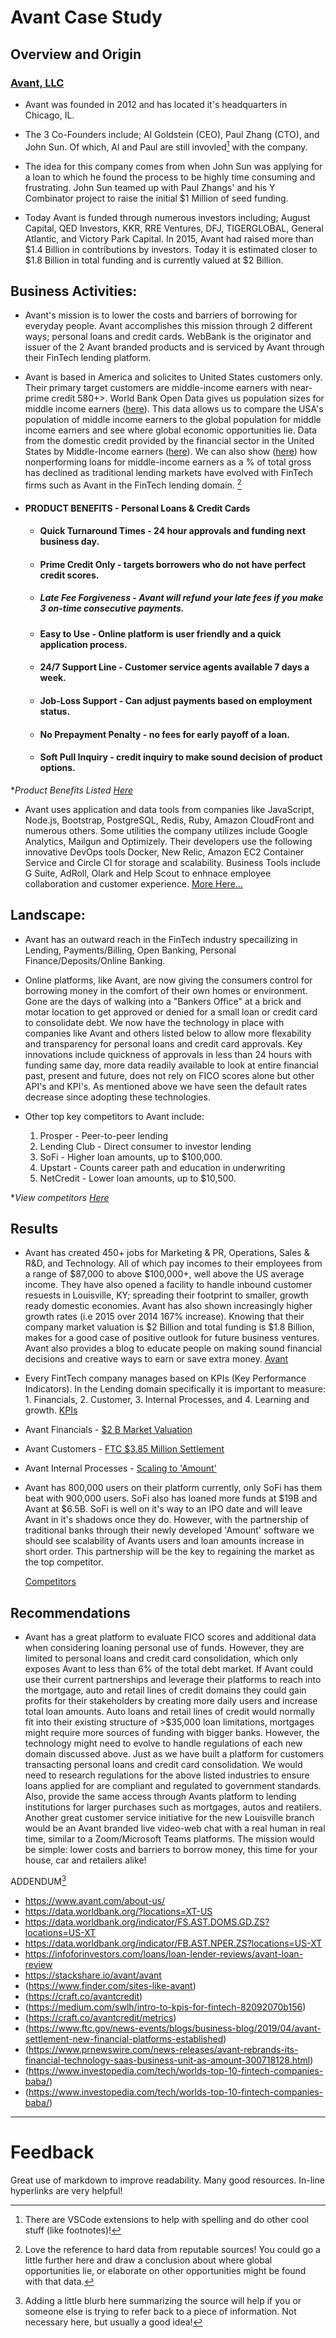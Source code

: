 # Avant Case Study

## Overview and Origin

### [Avant, LLC](https://www.avant.com/about-us/) 

* Avant was founded in 2012 and has located it's headquarters in Chicago, IL. 

* The 3 Co-Founders include; Al Goldstein (CEO), Paul Zhang (CTO), and John Sun. Of which, Al and Paul are still invovled[^spelling] with the company. 

* The idea for this company comes from when John Sun was applying for a loan to which he found the process to be highly time consuming and frustrating. John Sun teamed up with Paul Zhangs' and his Y Combinator project to raise the initial $1 Million of seed funding. 

* Today Avant is funded through numerous investors including; August Capital, QED Investors, KKR, RRE Ventures, DFJ, TIGERGLOBAL, General Atlantic, and Victory Park Capital. In 2015, Avant had raised more than $1.4 Billion in contributions by investors. Today it is estimated closer to $1.8 Billion in total funding and is currently valued at $2 Billion.


## Business Activities:

* Avant's mission is to lower the costs and barriers of borrowing for everyday people. Avant accomplishes this mission through 2 different ways; personal loans and credit cards. WebBank is the originator and issuer of the 2 Avant branded products and is serviced by Avant through their FinTech lending platform.

* Avant is based in America and solicites to United States customers only. Their primary target customers are middle-income earners with near-prime credit 580+>. World Bank Open Data gives us population sizes for middle income earners ([here](https://data.worldbank.org/?locations=XT-US)). This data allows us to compare the USA's population of middle income earners to the global population for middle income earners and see where global economic opportunities lie. Data from the domestic credit provided by the financial sector in the United States by Middle-Income earners ([here](https://data.worldbank.org/indicator/FS.AST.DOMS.GD.ZS?locations=US-XT)). We can also show ([here](https://data.worldbank.org/indicator/FB.AST.NPER.ZS?locations=US-XT)) how nonperforming loans for middle-income earners as a % of total gross has declined as traditional lending markets have evolved with FinTech firms such as Avant in the FinTech lending domain. [^1SF]

* #### PRODUCT BENEFITS - Personal Loans & Credit Cards
    
    * #### Quick Turnaround Times - 24 hour approvals and funding next business day.

    * #### Prime Credit Only - targets borrowers who do not have perfect credit scores. 

    * ##### Late Fee Forgiveness - Avant will refund your late fees if you make 3 on-time consecutive payments. 

    * #### Easy to Use - Online platform is user friendly and a quick application process.

    * #### 24/7 Support Line - Customer service agents available 7 days a week.

    * #### Job-Loss Support - Can adjust payments based on employment status. 

    * #### No Prepayment Penalty - no fees for early payoff of a loan.

    * #### Soft Pull Inquiry - credit inquiry to make sound decision of product options.
**Product Benefits Listed [Here](https://infoforinvestors.com/loans/loan-lender-reviews/avant-loan-review/)*

* Avant uses application and data tools from companies like JavaScript, Node.js, Bootstrap, PostgreSQL, Redis, Ruby, Amazon CloudFront and numerous others. Some utilities the company utilizes include Google Analytics, Mailgun and Optimizely. Their developers use the following innovative DevOps tools Docker, New Relic, Amazon EC2 Container Service and Circle CI for storage and scalability. Business Tools include G Suite, AdRoll, Olark and Help Scout to enhnace employee collaboration and customer experience. 
[More Here...](https://stackshare.io/avant/avant)


## Landscape:

* Avant has an outward reach in the FinTech industry specailizing in Lending, Payments/Billing, Open Banking, Personal Finance/Deposits/Online Banking.

* Online platforms, like Avant, are now giving the consumers control for borrowing money in the comfort of their own homes or environment. Gone are the days of walking into a "Bankers Office" at a brick and motar location to get approved or denied for a small loan or credit card to consolidate debt. We now have the technology in place with companies like Avant and others listed below to allow more flexability and transparency for personal loans and credit card approvals. Key innovations include quickness of approvals in less than 24 hours with funding same day, more data readily available to look at entire financial past, present and future, does not rely on FICO scores alone but other API's and KPI's. As mentioned above we have seen the default rates decrease since adopting these technologies. 

* Other top key competitors to Avant include:
    
    1. Prosper - Peer-to-peer lending
    2. Lending Club - Direct consumer to investor lending
    3. SoFi - Higher loan amounts, up to $100,000.
    4. Upstart - Counts career path and education in underwriting
    5. NetCredit - Lower loan amounts, up to $10,500.

**View competitors [Here](https://www.finder.com/sites-like-avant)* 

## Results

* Avant has created 450+ jobs for Marketing & PR, Operations, Sales & R&D, and Technology. All of which pay incomes to their employees from a range of $87,000 to above $100,000+, well above the US average income. They have also opened a facility to handle inbound customer resuests in Louisville, KY; spreading their footprint to smaller, growth ready domestic economies. Avant has also shown increasingly higher growth rates (i.e 2015 over 2014 167% increase). Knowing that their company market valuation is $2 Billion and total funding is $1.8 Billion, makes for a good case of positive outlook for future business ventures. Avant also provides a blog to educate people on making sound financial decisions and creative ways to earn or save extra money. [Avant](https://craft.co/avantcredit)

* Every FintTech company manages based on KPIs (Key Performance Indicators). In the Lending domain specifically it is important to measure: 1. Financials, 2. Customer, 3. Internal Processes, and 4. Learning and growth. [KPIs](https://medium.com/swlh/intro-to-kpis-for-fintech-82092070b156) 

* Avant Financials - [$2 B Market Valuation](https://craft.co/avantcredit/metrics)
* Avant Customers - [FTC $3.85 Million Settlement](https://www.ftc.gov/news-events/blogs/business-blog/2019/04/avant-settlement-new-financial-platforms-established)
* Avant Internal Processes - [Scaling to 'Amount'](https://www.prnewswire.com/news-releases/avant-rebrands-its-financial-technology-saas-business-unit-as-amount-300718128.html)

* Avant has 800,000 users on their platform currently, only SoFi has them beat with 900,000 users. SoFi also has loaned more funds at $19B and Avant at $6.5B. SoFi is well on it's way to an IPO date and will leave Avant in it's shadows once they do. However, with the partnership of traditional banks through their newly developed 'Amount' software we should see scalability of Avants users and loan amounts increase in short order. This partnership will be the key to regaining the market as the top competitor. 

    [Competitors](https://www.investopedia.com/tech/worlds-top-10-fintech-companies-baba/)


## Recommendations

* Avant has a great platform to evaluate FICO scores and additional data when considering loaning personal use of funds. However, they are limited to personal loans and credit card consolidation, which only exposes Avant to less than 6% of the total debt market. If Avant could use their current partnerships and leverage their platforms to reach into the mortgage, auto and retail lines of credit domains they could gain profits for their stakeholders by creating more daily users and increase total loan amounts. Auto loans and retail lines of credit would normally fit into their existing structure of >$35,000 loan limitations, mortgages might require more sources of funding with bigger banks. However, the technology might need to evolve to handle regulations of each new domain discussed above. Just as we have built a platform for customers transacting personal loans and credit card consolidation. We would need to research regulations for the above listed industries to ensure loans applied for are compliant and regulated to government standards. Also, provide the same access through Avants platform to lending institutions for larger purchases such as mortgages, autos and reatilers. Another great customer service initiative for the new Louisville branch would be an Avant branded live video-web chat with a real human in real time, similar to a Zoom/Microsoft Teams platforms. The mission would be simple: lower costs and barriers to borrow money, this time for your house, car and retailers alike!

ADDENDUM[^RTG]

* https://www.avant.com/about-us/
* https://data.worldbank.org/?locations=XT-US
* https://data.worldbank.org/indicator/FS.AST.DOMS.GD.ZS?locations=US-XT
* https://data.worldbank.org/indicator/FB.AST.NPER.ZS?locations=US-XT
* https://infoforinvestors.com/loans/loan-lender-reviews/avant-loan-review
* https://stackshare.io/avant/avant
* (https://www.finder.com/sites-like-avant)
* (https://craft.co/avantcredit)
* (https://medium.com/swlh/intro-to-kpis-for-fintech-82092070b156)
* (https://craft.co/avantcredit/metrics)
* (https://www.ftc.gov/news-events/blogs/business-blog/2019/04/avant-settlement-new-financial-platforms-established)
* (https://www.prnewswire.com/news-releases/avant-rebrands-its-financial-technology-saas-business-unit-as-amount-300718128.html)
* (https://www.investopedia.com/tech/worlds-top-10-fintech-companies-baba/)
* (https://www.investopedia.com/tech/worlds-top-10-fintech-companies-baba/)

***
# Feedback
Great use of markdown to improve readability. Many good resources. In-line hyperlinks are very helpful!

[^spelling]: There are VSCode extensions to help with spelling and do other cool stuff (like footnotes)!
[^RTG]: Adding a little blurb here summarizing the source will help if you or someone else is trying to refer back to a piece of information. Not necessary here, but usually a good idea!
[^1SF]: Love the reference to hard data from reputable sources! You could go a little further here and draw a conclusion about where global opportunities lie, or elaborate on other opportunities might be found with that data.